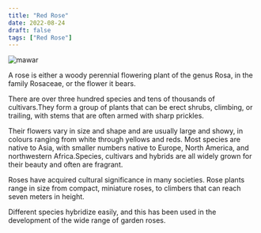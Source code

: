 ```yaml
---
title: "Red Rose"
date: 2022-08-24
draft: false
tags: ["Red Rose"]
---
```

![mawar](/images/mawar.png)

A rose is either a woody perennial flowering plant of the genus Rosa, in the family Rosaceae, or the flower it bears. 

There are over three hundred species and tens of thousands of cultivars.They form a group of plants that can be erect shrubs, climbing, or trailing, with stems that are often armed with sharp prickles.
 
Their flowers vary in size and shape and are usually large and showy, in colours ranging from white through yellows and reds. Most species are native to Asia, with smaller numbers native to Europe, North America, and northwestern Africa.Species, cultivars and hybrids are all widely grown for their beauty and often are fragrant. 

Roses have acquired cultural significance in many societies. Rose plants range in size from compact, miniature roses, to climbers that can reach seven meters in height.

Different species hybridize easily, and this has been used in the development of the wide range of garden roses. 
